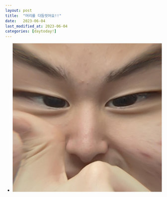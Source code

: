 ```yaml
---
layout: post
title:  "머리를 다듬엇어요!!"
date:   2023-06-04
last_modified_at: 2023-06-04
categories: [daytoday!]
---
```


- ![Image Alt 머리를다듬엇어요](assets/images/64a6c8320a0cbe2424095108_KakaoTalk_20230706_225640324.jpg)
